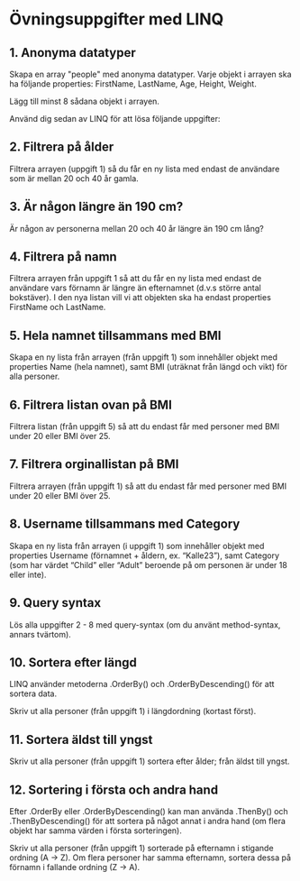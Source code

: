 # Övningsuppgifter med LINQ

## 1. Anonyma datatyper
Skapa en array "people" med anonyma datatyper. Varje objekt i arrayen ska ha följande properties: FirstName, LastName, Age, Height, Weight. 

Lägg till minst 8 sådana objekt i arrayen.

Använd dig sedan av LINQ för att lösa följande uppgifter:

## 2. Filtrera på ålder
Filtrera arrayen (uppgift 1) så du får en ny lista med endast de användare som är mellan 20 och 40 år gamla. 

## 3. Är någon längre än 190 cm?
Är någon av personerna mellan 20 och 40 år längre än 190 cm lång?

## 4. Filtrera på namn
 Filtrera arrayen från uppgift 1 så att du får en ny lista med endast de användare vars förnamn är längre än efternamnet (d.v.s större antal bokstäver). I den nya listan vill vi att objekten ska ha endast properties FirstName och LastName.

## 5. Hela namnet tillsammans med BMI
Skapa en ny lista från arrayen (från uppgift 1) som innehåller objekt med properties Name (hela namnet), samt BMI (uträknat från längd och vikt) för alla personer.

## 6. Filtrera listan ovan på BMI
Filtrera listan (från uppgift 5) så att du endast får med personer med BMI under 20 eller BMI över 25.

## 7. Filtrera orginallistan på BMI
Filtrera arrayen (från uppgift 1) så att du endast får med personer med BMI under 20 eller BMI över 25.

## 8. Username tillsammans med Category 
Skapa en ny lista från arrayen (i uppgift 1) som innehåller objekt med properties Username (förnamnet + åldern, ex. “Kalle23”), samt Category (som har värdet “Child” eller “Adult” beroende på om personen är under 18 eller inte).

## 9. Query syntax
Lös alla uppgifter 2 - 8 med query-syntax (om du använt method-syntax, annars tvärtom).

## 10. Sortera efter längd
LINQ använder metoderna .OrderBy() och .OrderByDescending() för att sortera data.

Skriv ut alla personer (från uppgift 1) i längdordning (kortast först).

## 11. Sortera äldst till yngst
Skriv ut alla personer (från uppgift 1) sortera efter ålder; från äldst till yngst.

## 12. Sortering i första och andra hand
Efter .OrderBy eller .OrderByDescending() kan man använda .ThenBy() och .ThenByDescending() för att sortera på något annat i andra hand (om flera objekt har samma värden i första sorteringen).

Skriv ut alla personer (från uppgift 1) sorterade på efternamn i stigande ordning (A -> Z). Om flera personer har samma efternamn, sortera dessa på förnamn i fallande ordning (Z -> A).
